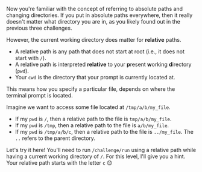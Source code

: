 Now you're familiar with the concept of referring to absolute paths and changing directories.
If you put in absolute paths everywhere, then it really doesn't matter what directory you are in, as you likely found out in the previous three challenges.

However, the current working directory does matter for **relative** paths.

- A relative path is any path that does not start at root (i.e., it does not start with `/`).
- A relative path is interpreted **relative** to your **p**resent **w**orking **d**irectory (`pwd`).
- Your `cwd` is the directory that your prompt is currently located at.

This means how you specify a particular file, depends on where the terminal prompt is located.

Imagine we want to access some file located at `/tmp/a/b/my_file`.

- If my `pwd` is `/`, then a relative path to the file is `tmp/a/b/my_file`.
- If my `pwd` is `/tmp`, then a relative path to the file is `a/b/my_file`.
- If my `pwd` is `/tmp/a/b/c`, then a relative path to the file is `../my_file`.  The `..` refers to the parent directory.

Let's try it here!
You'll need to run `/challenge/run` using a relative path while having a current working directory of `/`.
For this level, I'll give you a hint.
Your relative path starts with the letter `c` 😊

